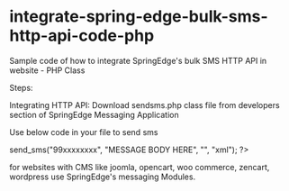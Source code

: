 integrate-spring-edge-bulk-sms-http-api-code-php
================================================

Sample code of how to integrate SpringEdge's bulk SMS HTTP API in website - PHP Class

Steps:

Integrating HTTP API: Download sendsms.php class file from developers section of SpringEdge Messaging Application

Use below code in your file to send sms

<?php
 include 'sendsms.php';
 $sendsms=new sendsms("http://alerts.springedge.com/api", "API key HERE", "sender ID HERE");
 $sendsms->send_sms("99xxxxxxxx", "MESSAGE BODY HERE", "", "xml");
?>

for websites with CMS like joomla, opencart, woo commerce, zencart, wordpress use SpringEdge's messaging Modules.
